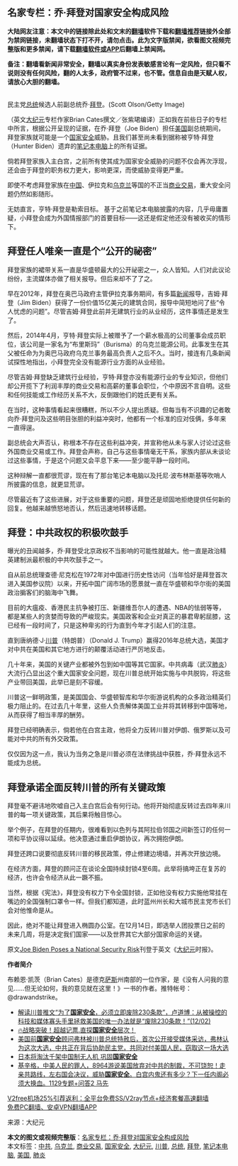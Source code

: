 <h2>名家专栏：乔‧拜登对国家安全构成风险</h2> <p class="notice"><b>大陆网友注意：本文中的链接除此处和文末的<a href="https://github.com/bannedbook/fanqiang" >翻墙</a>软件下载和<a href="https://github.com/killgcd/justmysocks/blob/master/README.md">翻墙推荐</a>链接外全部为禁网链接，未翻墙状态下打不开，请勿点击。此为文字版禁闻，欲看图文视频完整版和更多禁闻，请下载<a href="https://github.com/bannedbook/fanqiang">翻墙软件或APP</a>后翻墙上禁闻网。</p><p>备注：翻墙看新闻非常安全，翻墙以真实身份发表敏感言论有一定风险，但只看不说则没有任何风险，翻的人太多，政府管不过来，也不管。信息自由是天赋人权，请放心大胆的翻墙。</b></p>  <div class="entry"> <p><br /> 民主党<a href="https://www.bannedbook.org/bnews/tag/%e6%80%bb%e7%bb%9f/" class="st_tag internal_tag" rel="tag" title="标签 总统 下的日志">总统</a>候选人前副总统乔‧<a href="https://www.bannedbook.org/bnews/tag/%e6%8b%9c%e7%99%bb/" class="st_tag internal_tag" rel="tag" title="标签 拜登 下的日志">拜登</a>。(Scott Olson/Getty Image)</p> <p>（英文<span class='wp_keywordlink_affiliate'><a href="http://www.epochtimes.com/" title="大纪元" target="_blank">大纪元</a></span>专栏作家Brian Cates撰文／张紫珺编译）正如我在前些日子的专栏中所言，根据公开呈现的证据，在乔‧拜登（Joe Biden）担任<a href="https://www.bannedbook.org/bnews/tag/%e7%be%8e%e5%9b%bd/" class="st_tag internal_tag" rel="tag" title="标签 美国 下的日志">美国</a>副总统期间，拜登家族就可能是一个<a href="https://www.bannedbook.org/bnews/tag/%e5%9b%bd%e5%ae%b6%e5%ae%89%e5%85%a8/" class="st_tag internal_tag" rel="tag" title="标签 国家安全 下的日志">国家安全</a>威胁。且我们甚至尚未看到据称被亨特‧拜登（Hunter Biden）遗弃的<a href="https://www.bannedbook.org/bnews/tag/%E7%AC%94%E8%AE%B0%E6%9C%AC%E7%94%B5%E8%84%91/" class="st_tag internal_tag" rel="tag" title="标签 笔记本电脑 下的日志">笔记本电脑</a>上的所有证据。</p> <p>倘若拜登家族入主白宫，之前所有使其成为国家安全威胁的问题不仅会再次浮现，还会由于拜登的职务权力更大，影响更深，而使威胁变得更严重。</p> <p>即使不考虑拜登家族在<span class='wp_keywordlink_affiliate'><a href="https://www.bannedbook.org/" title="中国" target="_blank">中国</a></span>、伊拉克和<a href="https://www.bannedbook.org/bnews/tag/%e4%b9%8c%e5%85%8b%e5%85%b0/" class="st_tag internal_tag" rel="tag" title="标签 乌克兰 下的日志">乌克兰</a>等国的不正当<a href="https://www.bannedbook.org/bnews/tag/%E5%95%86%E4%B8%9A%E4%BA%A4%E6%98%93/" class="st_tag internal_tag" rel="tag" title="标签 商业交易 下的日志">商业交易</a>，重大安全问题仍然如影随形。</p> <p>无妨直言，亨特‧拜登是勒索目标。 基于之前笔记本电脑披露的内容，几乎毋庸置疑，小拜登会成为外国情报部门的首要目标——这还是假定他还没有被收买的情形下。</p> <h2><strong>拜登任人唯亲一直是个“公开的祕密”</strong></h2> <p>拜登家族的裙带关系一直是华盛顿最大的公开祕密之一，众人皆知。人们对此议论纷纷，主流媒体亦做了相关报导。但后来却不了了之。</p> <p>早在2012年，拜登在奥巴马政府主管伊拉克事务期间，有多篇<span class='wp_keywordlink_affiliate'><a href="https://www.bannedbook.org/" title="新闻">新闻</a></span>报导，吉姆‧拜登（Jim Biden）获得了一份价值15亿美元的建筑合同，报导中简短地问了些“令人忧虑的问题”。尽管吉姆‧拜登此前并无建筑行业的从业经历，这件事情还是发生了。</p>  <p>然后，2014年4月，亨特‧拜登实际上被赠予了一个薪水极高的公司董事会成员职位，该公司是一家名为“布里斯玛”（Burisma）的乌克兰能源公司。此事发生在其父被任命为为奥巴马政府乌克兰事务最高负责人之后不久。当时，接连有几条新闻试探性地指出，小拜登完全没有能源行业方面的从业经验。</p> <p>尽管吉姆‧拜登缺乏建筑行业经验，亨特‧拜登亦没有能源行业的专业知识，但他们却公开揽下了利润丰厚的商业交易和高薪的董事会职位，个中原因不言自明。这些和任何技能或工作经历关系不大，反倒跟他们的姓氏更有关系。</p> <p>在当时，这种事情看起来很糟糕，所以不少人提出质疑。但每当有不识趣的记者敢向乔‧拜登问及这些明目张胆的利益冲突时，他都有一个标准的应对伎俩，多年来一直得逞。</p> <p>副总统会大声否认，称根本不存在这些利益冲突，并宣称他从未与家人讨论过这些外国商业交易或工作。拜登会声称，自己与这些事情毫无干系，家族内部从未谈论过这些事情，于是这个问题又会平息下来——至少能平静一段时间。</p> <p>这种辩解一直都很荒谬，现在有了那台笔记本电脑以及托尼‧波布林斯基等吹哨人所披露的信息，就更显荒谬。</p> <p>尽管最近有了这些进展，对于这些重要的问题，拜登还是顽固地拒绝提供任何新的回复。他越来越愤怒地否认，然后迅速地转移话题。</p> <h2><strong>拜登：中共政权的积极吹鼓手</strong></h2> <p>曝光的丑闻越多，乔‧拜登受北京政权不当影响的可能性就越大。他一直是政治精英建制派最积极的中共吹鼓手之一。</p>  <p>自从前总统理查德‧尼克松在1972年对中国进行历史性访问（当年恰好是拜登首次进入美国参议院）以来，开拓中国广阔市场的愿景就一直在华盛顿和华尔街的美国政治掮客们的脑海中飞舞。</p> <p>目前的大瘟疫、香港民主抗争被打压、新疆维吾尔人的遭遇、NBA的怯弱等等，都是某些人的贪婪而导致的严峻现实。美国政客和企业对真正的暴君卑躬屈膝，这已经有一段时间了，只是这种卑劣的行为直到今年才引起人们的注意。</p> <p>直到唐纳德‧J‧<a href="https://www.bannedbook.org/bnews/tag/%e5%b7%9d%e6%99%ae/" class="st_tag internal_tag" rel="tag" title="标签 川普 下的日志">川普</a>（特朗普）（Donald J. Trump）赢得2016年总统大选，美国才对中共在美国和其它地方进行的颠覆活动进行严厉地反击。</p> <p>几十年来，美国的关键产业都被外包到如中国等其它国家。中共病毒（武汉<a href="https://www.bannedbook.org/bnews/tag/%e8%82%ba%e7%82%8e/" class="st_tag internal_tag" rel="tag" title="标签 肺炎 下的日志">肺炎</a>）大流行凸显出这个重大国家安全问题，现在川普总统开始实施与中共脱钩，将这些产业带回美国，此举已是刻不容缓。</p> <p>川普这一鲜明政策，是美国国会、华盛顿智库和华尔街游说机构的众多政治精英们极力阻止的。在过去几十年里，这些人负责解体美国工业并将其转移到中国等地，从而获得了相当丰厚的酬劳。</p> <p>拜登已经明确表示，倘若他在白宫主政，他将全力反转川普对伊朗、俄罗斯以及可能对中共的所有外交政策。</p> <p>仅仅因为这一点，我认为当务之急是川普必须在法律挑战中获胜，乔‧拜登永远不能成为总统。</p>  <h2><strong>拜登承诺全面反转川普的所有关键政策</strong></h2> <p>拜登毫不避讳地吹嘘自己入主白宫后会有何行动。他将开始彻底反转过去四年来川普的每一项关键政策，其后果将触目惊心。</p> <p>举个例子，在拜登的任期内，很难看到以色列与其阿拉伯邻国之间新签订的任何一项和平协议得以延续。他决意通过重启伊朗协议，再次拥抱伊朗。</p> <p>拜登还跨口说要彻底反转川普的移民政策，停止修建边境墙，并再次开放边境。</p> <p>在经济方面，拜登的顾问正在谈论全国持续封锁4至6周。此举将搞垮正在复苏的经济，也许会令经济从此一蹶不振。</p> <p>当然，根据《宪法》，拜登没有权力下令全国封锁，正如他没有权力实施他常挂在嘴边的全国强制口罩令一样。但我们都知道，此时蓝州州长和大城市民主党市长们会对他惟命是从。</p> <p>因此，绝对不能让拜登进入椭圆办公室。在12月14日，即选举人团投票日之前的未来几周，将是决定我们国家——以及世界其它大部分国家命运的关键。</p> <p>原文<a href="https://www.theepochtimes.com/joe-biden-must-not-become-president_3593254.html">Joe Biden Poses a National Security Risk</a>刊登于英文《<a href="https://www.bannedbook.org/bnews/tag/%e5%a4%a7%e7%ba%aa%e5%85%83/" class="st_tag internal_tag" rel="tag" title="标签 大纪元 下的日志">大纪元</a>时报》。</p>  <p><strong>作者简介</strong></p> <p>布赖恩‧凯茨（Brian Cates）是德克<span class='wp_keywordlink'><a href="https://www.bannedbook.org/forum5/topic42.html" title="萨斯、诚信与自救" target="_blank">萨斯</a></span>州南部的一位作家，是《没有人问我的意见……但无论如何，我的意见就在这里！》一书的作者。推特帐号：@drawandstrike。</p> <ul class='op-related-articles' title='相关阅读'> <li><a href='https://www.bannedbook.org/bnews/bannedvideo/20201203/1441465.html' target='_blank'>解读川普推文“为了<b>国家安全</b>，必须立即废除230条款”，卢道博：从被操控的科技和媒体寡头手里拯救美国的唯一办法就是“废除230条款！”(12/02)</a></li> <li><a href='https://www.bannedbook.org/bnews/taiwannews/20201202/1440946.html' target='_blank'>🔥战略突破！超越记票.直探<b>国家安全</b>层次！</a></li> <li><a href='https://www.bannedbook.org/bnews/bannedvideo/20201202/1440382.html' target='_blank'>美国前<b>国家安全</b>顾问弗林被川普总统特赦后，首次公开接受媒体采访，弗林认为这次大选，中共正在背后协助民主党，共同对付美国人民，窃取这一场大选</a></li> <li><a href='https://www.bannedbook.org/bnews/comments/20201130/1439624.html' target='_blank'>日本将淘汰千架中国制无人机 巩固<b>国家安全</b></a></li> <li><a href='https://www.bannedbook.org/bnews/bannedvideo/20201129/1439458.html' target='_blank'>基辛格，中美人民的罪人，8964游说美国放弃对中共的制裁，不可饶恕！走亲共路线，左右国会决议，威胁<b>国家安全</b>。白宫内鬼还有多少？下一任内阁必须大换血。1129专题+问答2  马先</a></li> </ul> <p class="texttj"> <a href="https://github.com/bannedbook/fanqiang/wiki/V2ray%E6%9C%BA%E5%9C%BA" target="_blank">V2free机场25%引荐返利：全平台免费SS/V2ray节点+经济套餐高速翻墙</a><br/> <a href="https://github.com/bannedbook/fanqiang/wiki/%E7%A6%81%E9%97%BB%E7%BD%91%E5%AE%89%E5%8D%93%E7%BF%BB%E5%A2%99%E6%96%B0%E9%97%BBAPP" target="_blank">免费PC翻墙、安卓VPN翻墙APP</a></p><p>来源：大纪元</p><a name='sharetosocial'></a>       <div><b>本文的图文或视频完整版</b>：<a href='https://www.bannedbook.org/bnews/cbnews/20201205/1442317.html'>名家专栏：乔‧拜登对国家安全构成风险</a></div>  </div><!--END ENTRY--> <div class="postfooter"> <div>本文标签：<a href="https://www.bannedbook.org/bnews/tag/%e4%b8%ad%e5%85%b1/" rel="tag">中共</a>, <a href="https://www.bannedbook.org/bnews/tag/%e4%b9%8c%e5%85%8b%e5%85%b0/" rel="tag">乌克兰</a>, <a href="https://www.bannedbook.org/bnews/tag/%E5%95%86%E4%B8%9A%E4%BA%A4%E6%98%93/" rel="tag">商业交易</a>, <a href="https://www.bannedbook.org/bnews/tag/%e5%9b%bd%e5%ae%b6%e5%ae%89%e5%85%a8/" rel="tag">国家安全</a>, <a href="https://www.bannedbook.org/bnews/tag/%e5%a4%a7%e7%ba%aa%e5%85%83/" rel="tag">大纪元</a>, <a href="https://www.bannedbook.org/bnews/tag/%e5%b7%9d%e6%99%ae/" rel="tag">川普</a>, <a href="https://www.bannedbook.org/bnews/tag/%e6%80%bb%e7%bb%9f/" rel="tag">总统</a>, <a href="https://www.bannedbook.org/bnews/tag/%e6%8b%9c%e7%99%bb/" rel="tag">拜登</a>, <a href="https://www.bannedbook.org/bnews/tag/%E7%AC%94%E8%AE%B0%E6%9C%AC%E7%94%B5%E8%84%91/" rel="tag">笔记本电脑</a>, <a href="https://www.bannedbook.org/bnews/tag/%e7%be%8e%e5%9b%bd/" rel="tag">美国</a>, <a href="https://www.bannedbook.org/bnews/tag/%e8%82%ba%e7%82%8e/" rel="tag">肺炎</a></div>  </div><!--END POSTFOOTER--> 